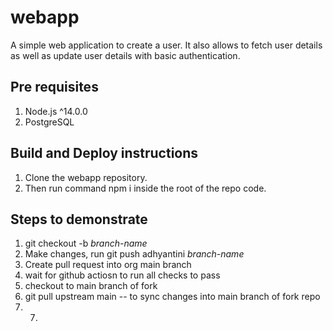 # webapp

A simple web application to create a user. 
It also allows to fetch user details as well as update user details with basic authentication.

## Pre requisites

1. Node.js ^14.0.0
2. PostgreSQL

## Build and Deploy instructions

1. Clone the webapp repository.
2. Then run command npm i inside the root of the repo code.

## Steps to demonstrate

1. git checkout -b *branch-name*
2. Make changes, run git push adhyantini *branch-name*
3. Create pull request into org main branch
4. wait for github actiosn to run all checks to pass
5. checkout to main branch of fork 
6. git pull upstream main -- to sync changes into main branch of fork repo
7. 7. 

